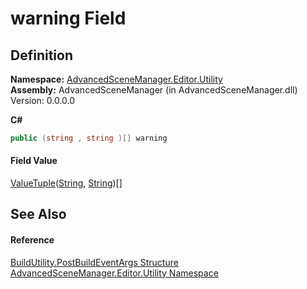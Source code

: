 # warning Field




## Definition
**Namespace:** <a href="N_AdvancedSceneManager_Editor_Utility">AdvancedSceneManager.Editor.Utility</a>  
**Assembly:** AdvancedSceneManager (in AdvancedSceneManager.dll) Version: 0.0.0.0

**C#**
``` C#
public (string , string )[] warning
```



#### Field Value
<a href="https://learn.microsoft.com/dotnet/api/system.valuetuple-2" target="_blank" rel="noopener noreferrer">ValueTuple</a>(<a href="https://learn.microsoft.com/dotnet/api/system.string" target="_blank" rel="noopener noreferrer">String</a>, <a href="https://learn.microsoft.com/dotnet/api/system.string" target="_blank" rel="noopener noreferrer">String</a>)[]

## See Also


#### Reference
<a href="T_AdvancedSceneManager_Editor_Utility_BuildUtility_PostBuildEventArgs">BuildUtility.PostBuildEventArgs Structure</a>  
<a href="N_AdvancedSceneManager_Editor_Utility">AdvancedSceneManager.Editor.Utility Namespace</a>  
